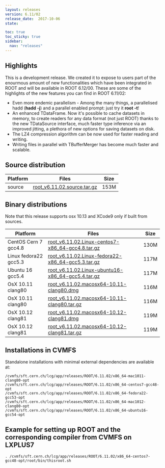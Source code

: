 ```yaml
---
layout: releases
version: 6.11/02
release_date:  2017-10-06
state:

toc: true
toc_sticky: true
sidebar:
  nav: "releases"
---
```



## Highlights

This is a development release. We created it to expose to users part of the enourmous amount of new functionalities which have been integrated in ROOT and will be available in ROOT 6.12/00.
These are some of the highlights of the new features you can find in ROOT 6.11/02:

- Even more endemic parallelism - Among the many things, a parallelised hadd (**hadd -j**) and a parallel enabled prompt: just try it **root -t**!
- An enhanced TDataFrame. Now it's possible to cache datasets in memory, to create readers for any data format (not just ROOT) thanks to the new TDataSource interface, much faster type inference via an improved jitting, a plethora of new options for saving  datasets on disk.
- The LZ4 compression algorithm can be now used for faster reading and writing.
- Writing files in parallel with TBufferMerger has become much faster and scalable.

## Source distribution

| Platform       | Files | Size |
|-----------|-------|-----|
| source | [root_v6.11.02.source.tar.gz](https://root.cern.ch/download/root_v6.11.02.source.tar.gz) | 153M |


## Binary distributions

Note that this release supports osx 10.13 and XCode9 only if built from sources.

| Platform       | Files | Size |
|-----------|-------|-----|
| CentOS Cern 7 gcc4.8 | [root_v6.11.02.Linux-centos7-x86_64-gcc4.8.tar.gz](https://root.cern.ch/download/root_v6.11.02.Linux-centos7-x86_64-gcc4.8.tar.gz) | 130M |
| Linux fedora22 gcc5.3 | [root_v6.11.02.Linux-fedora22-x86_64-gcc5.3.tar.gz](https://root.cern.ch/download/root_v6.11.02.Linux-fedora22-x86_64-gcc5.3.tar.gz) | 117M |
| Ubuntu 16 gcc5.4 | [root_v6.11.02.Linux-ubuntu16-x86_64-gcc5.4.tar.gz](https://root.cern.ch/download/root_v6.11.02.Linux-ubuntu16-x86_64-gcc5.4.tar.gz) | 117M |
| OsX 10.11 clang80 | [root_v6.11.02.macosx64-10.11-clang80.dmg](https://root.cern.ch/download/root_v6.11.02.macosx64-10.11-clang80.dmg) | 116M |
| OsX 10.11 clang80 | [root_v6.11.02.macosx64-10.11-clang80.tar.gz](https://root.cern.ch/download/root_v6.11.02.macosx64-10.11-clang80.tar.gz) | 116M |
| OsX 10.12 clang81 | [root_v6.11.02.macosx64-10.12-clang81.dmg](https://root.cern.ch/download/root_v6.11.02.macosx64-10.12-clang81.dmg) | 119M |
| OsX 10.12 clang81 | [root_v6.11.02.macosx64-10.12-clang81.tar.gz](https://root.cern.ch/download/root_v6.11.02.macosx64-10.12-clang81.tar.gz) | 119M |

## Installations in CVMFS

Standalone installations with minimal external dependencies are available at:
~~~
/cvmfs/sft.cern.ch/lcg/app/releases/ROOT/6.11.02/x86_64-mac1011-clang80-opt
/cvmfs/sft.cern.ch/lcg/app/releases/ROOT/6.11.02/x86_64-centos7-gcc48-opt
/cvmfs/sft.cern.ch/lcg/app/releases/ROOT/6.11.02/x86_64-fedora22-gcc53-opt
/cvmfs/sft.cern.ch/lcg/app/releases/ROOT/6.11.02/x86_64-mac1012-clang80-opt
/cvmfs/sft.cern.ch/lcg/app/releases/ROOT/6.11.02/x86_64-ubuntu16-gcc54-opt
~~~


## Example for setting up ROOT and the corresponding compiler from CVMFS on LXPLUS7

~~~
. /cvmfs/sft.cern.ch/lcg/app/releases/ROOT/6.11.02/x86_64-centos7-gcc48-opt/root/bin/thisroot.sh
~~~

